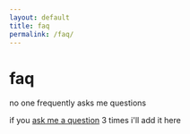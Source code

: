 ```yaml
---
layout: default
title: faq
permalink: /faq/
---
```


# faq

no one frequently asks me questions

if you [ask me a question](
https://twitter.com/messages/compose?recipient_id=1252277511746183168)
3 times i'll add it here
